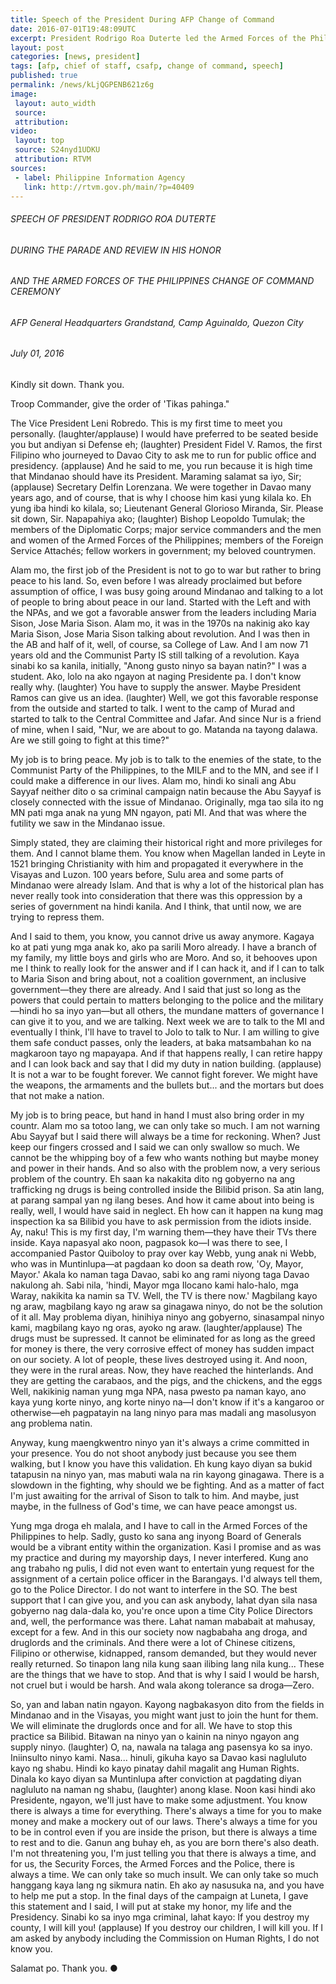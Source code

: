 ```yaml
---
title: Speech of the President During AFP Change of Command
date: 2016-07-01T19:48:09UTC
excerpt: President Rodrigo Roa Duterte led the Armed Forces of the Philippines Change of Command in Camp Aguinaldo in honor of outgoing Acting Chief of Staff Lt. Gen. Glorioso V. Miranda and the incoming Chief of Staff Lt. Gen. Ricardo R. Visaya.
layout: post
categories: [news, president]
tags: [afp, chief of staff, csafp, change of command, speech]
published: true
permalink: /news/kLjQGPENB621z6g
image:
 layout: auto_width
 source: 
 attribution: 
video:
 layout: top
 source: S24nyd1UDKU
 attribution: RTVM
sources:
 - label: Philippine Information Agency
   link: http://rtvm.gov.ph/main/?p=40409
---
```


###### SPEECH OF PRESIDENT RODRIGO ROA DUTERTE

###### DURING THE PARADE AND REVIEW IN HIS HONOR

###### AND THE ARMED FORCES OF THE PHILIPPINES CHANGE OF COMMAND CEREMONY

###### AFP General Headquarters Grandstand, Camp Aguinaldo, Quezon City

###### July 01, 2016

Kindly sit down. Thank you.

Troop Commander, give the order of 'Tikas pahinga."

The Vice President Leni Robredo. This is my first time to meet you personally. (laughter/applause) I would have preferred to be seated beside you but andiyan si Defense eh; (laughter) President Fidel V. Ramos, the first Filipino who journeyed to Davao City to ask me to run for public office and presidency. (applause) And he said to me, you run because it is high time that Mindanao should have its President. Maraming salamat sa iyo, Sir; (applause) Secretary Delfin Lorenzana. We were together in Davao many years ago, and of course, that is why I choose him kasi yung kilala ko. Eh yung iba hindi ko kilala, so; Lieutenant General Glorioso Miranda, Sir. Please sit down, Sir. Napapahiya ako; (laughter) Bishop Leopoldo Tumulak; the members of the Diplomatic Corps; major service commanders and the men and women of the Armed Forces of the Philippines; members of the Foreign Service Attachés; fellow workers in government; my beloved countrymen.

Alam mo, the first job of the President is not to go to war but rather to bring peace to his land. So, even before I was already proclaimed but before assumption of office, I was busy going around Mindanao and talking to a lot of people to bring about peace in our land. Started with the Left and with the NPAs, and we got a favorable answer from the leaders including Maria Sison, Jose Maria Sison. Alam mo, it was in the 1970s na nakinig ako kay Maria Sison, Jose Maria Sison talking about revolution. And I was then in the AB and half of it, well, of course, sa College of Law. And I am now 71 years old and the Communist Party IS still talking of a revolution. Kaya sinabi ko sa kanila, initially, "Anong gusto ninyo sa bayan natin?" I was a student. Ako, lolo na ako ngayon at naging Presidente pa. I don't know really why. (laughter) You have to supply the answer. Maybe President Ramos can give us an idea. (laughter) Well, we got this favorable response from the outside and started to talk. I went to the camp of Murad and started to talk to the Central Committee and Jafar. And since Nur is a friend of mine, when I said, "Nur, we are about to go. Matanda na tayong dalawa. Are we still going to fight at this time?"

My job is to bring peace. My job is to talk to the enemies of the state, to the Communist Party of the Philippines, to the MILF and to the MN, and see if I could make a difference in our lives. Alam mo, hindi ko sinali ang Abu Sayyaf neither dito o sa criminal campaign natin because the Abu Sayyaf is closely connected with the issue of Mindanao. Originally, mga tao sila ito ng MN pati mga anak na yung MN ngayon, pati MI. And that was where the futility we saw in the Mindanao issue.

Simply stated, they are claiming their historical right and more privileges for them. And I cannot blame them. You know when Magellan landed in Leyte in 1521 bringing Christianity with him and propagated it everywhere in the Visayas and Luzon. 100 years before, Sulu area and some parts of Mindanao were already Islam. And that is why a lot of the historical plan has never really took into consideration that there was this oppression by a series of government na hindi kanila. And I think, that until now, we are trying to repress them.

And I said to them, you know, you cannot drive us away anymore. Kagaya ko at pati yung mga anak ko, ako pa sarili Moro already. I have a branch of my family, my little boys and girls who are Moro. And so, it behooves upon me I think to really look for the answer and if I can hack it, and if I can to talk to Maria Sison and bring about, not a coalition government, an inclusive government—they there are already. And I said that just so long as the powers that could pertain to matters belonging to the police and the military—hindi ho sa inyo yan—but all others, the mundane matters of governance I can give it to you, and we are talking. Next week we are to talk to the MI and eventually I think, I'll have to travel to Jolo to talk to Nur. I am willing to give them safe conduct passes, only the leaders, at baka matsambahan ko na magkaroon tayo ng mapayapa. And if that happens really, I can retire happy and I can look back and say that I did my duty in nation building. (applause) It is not a war to be fought forever. We cannot fight forever. We might have the weapons, the armaments and the bullets but... and the mortars but does that not make a nation.

My job is to bring peace, but hand in hand I must also bring order in my countr. Alam mo sa totoo lang, we can only take so much. I am not warning Abu Sayyaf but I said there will always be a time for reckoning. When? Just keep our fingers crossed and I said we can only swallow so much. We cannot be the whipping boy of a few who wants nothing but maybe money and power in their hands. And so also with the problem now, a very serious problem of the country. Eh saan ka nakakita dito ng gobyerno na ang trafficking ng drugs is being controlled inside the Bilibid prison. Sa atin lang, at parang sampal yan ng ilang beses. And how it came about into being is really, well, I would have said in neglect. Eh how can it happen na kung mag inspection ka sa Bilibid you have to ask permission from the idiots inside. Ay, naku! This is my first day, I'm warning them—they have their TVs there inside. Kaya napasyal ako noon, pagpasok ko—I was there to see, I accompanied Pastor Quiboloy to pray over kay Webb, yung anak ni Webb, who was in Muntinlupa—at pagdaan ko doon sa death row, 'Oy, Mayor, Mayor.' Akala ko naman taga Davao, sabi ko ang rami niyong taga Davao nakulong ah. Sabi nila, 'hindi, Mayor mga Ilocano kami halo-halo, mga Waray, nakikita ka namin sa TV. Well, the TV is there now.' Magbilang kayo ng araw, magbilang kayo ng araw sa ginagawa ninyo, do not be the solution of it all. May problema diyan, hinihiya ninyo ang gobyerno, sinasampal ninyo kami, magbilang kayo ng oras, ayoko ng araw. (laughter/applause) The drugs must be supressed. It cannot be eliminated for as long as the greed for money is there, the very corrosive effect of money has sudden impact on our society. A lot of people, these lives destroyed using it. And noon, they were in the rural areas. Now, they have reached the hinterlands. And they are getting the carabaos, and the pigs, and the chickens, and the eggs Well, nakikinig naman yung mga NPA, nasa pwesto pa naman kayo, ano kaya yung korte ninyo, ang korte ninyo na—I don't know if it's a kangaroo or otherwise—eh pagpatayin na lang ninyo para mas madali ang masolusyon ang problema natin.

Anyway, kung maengkwentro ninyo yan it's always a crime committed in your presence. You do not shoot anybody just because you see them walking, but I know you have this validation. Eh kung kayo diyan sa bukid tatapusin na ninyo yan, mas mabuti wala na rin kayong ginagawa. There is a slowdown in the fighting, why should we be fighting. And as a matter of fact I'm just awaiting for the arrival of Sison to talk to him. And maybe, just maybe, in the fullness of God's time, we can have peace amongst us.

Yung mga droga eh malala, and I have to call in the Armed Forces of the Philippines to help. Sadly, gusto ko sana ang inyong Board of Generals would be a vibrant entity within the organization. Kasi I promise and as was my practice and during my mayorship days, I never interfered. Kung ano ang trabaho ng pulis, I did not even want to entertain yung request for the assignment of a certain police officer in the Barangays. I'd always tell them, go to the Police Director. I do not want to interfere in the SO. The best support that I can give you, and you can ask anybody, lahat dyan sila nasa gobyerno nag dala-dala ko, you're once upon a time City Police Directors and, well, the performance was there. Lahat naman mababait at mahusay, except for a few. And in this our society now nagbabaha ang droga, and druglords and the criminals. And there were a lot of Chinese citizens, Filipino or otherwise, kidnapped, ransom demanded, but they would never really returned. So tinapon lang nila kung saan ilibing lang nila kung... These are the things that we have to stop. And that is why I said I would be harsh, not cruel but i would be harsh. And wala akong tolerance sa droga—Zero.

So, yan and laban natin ngayon. Kayong nagbakasyon dito from the fields in Mindanao and in the Visayas, you might want just to join the hunt for them. We will eliminate the druglords once and for all. We have to stop this practice sa Bilibid. Bitawan na ninyo yan o kainin na ninyo ngayon ang supply ninyo. (laughter) O, na, nawala na talaga ang pasensya ko sa inyo. Iniinsulto ninyo kami. Nasa... hinuli, gikuha kayo sa Davao kasi nagluluto kayo ng shabu. Hindi ko kayo pinatay dahil magalit ang Human Rights. Dinala ko kayo diyan sa Muntinlupa after conviction at pagdating diyan nagluluto na naman ng shabu, (laughter) anong klase. Noon kasi hindi ako Presidente, ngayon, we'll just have to make some adjustment. You know there is always a time for everything. There's always a time for you to make money and make a mockery out of our laws. There's always a time for you to be in control even if you are inside the prison, but there is always a time to rest and to die. Ganun ang buhay eh, as you are born there's also death. I'm not threatening you, I'm just telling you that there is always a time, and for us, the Security Forces, the Armed Forces and the Police, there is always a time. We can only take so much insult. We can only take so much hanggang kaya lang ng sikmura natin. Eh ako ay nasusuka na, and you have to help me put a stop. In the final days of the campaign at Luneta, I gave this statement and I said, I will put at stake my honor, my life and the Presidency. Sinabi ko sa inyo mga criminal, lahat kayo: If you destroy my county, I will kill you! (applause) If you destroy our children, I will kill you. If I am asked by anybody including the Commission on Human Rights, I do not know you.

Salamat po. Thank you.
&#x25cf;
